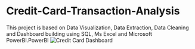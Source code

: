 # Credit-Card-Transaction-Analysis
This project is based on Data Visualization, Data Extraction, Data Cleaning and Dashboard building using SQL, Ms Excel and Microsoft PowerBI.PowerBI
![Credit Card Dashboard](https://github.com/user-attachments/assets/593988f8-d623-4389-a6e6-17002089c873)
